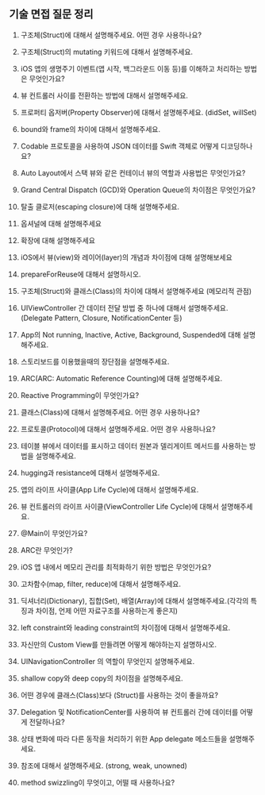 ## 기술 면접 질문 정리

1. 구조체(Struct)에 대해서 설명해주세요. 어떤 경우 사용하나요?
2. 구조체(Struct)의 mutating 키워드에 대해서 설명해주세요. 
3. iOS 앱의 생명주기 이벤트(앱 시작, 백그라운드 이동 등)를 이해하고 처리하는 방법은 무엇인가요?
4. 뷰 컨트롤러 사이를 전환하는 방법에 대해서 설명해주세요.
5. 프로퍼티 옵저버(Property Observer)에 대해서 설명해주세요. (didSet, willSet)
6. bound와 frame의 차이에 대해서 설명해주세요.
7. Codable 프로토콜을 사용하여 JSON 데이터를 Swift 객체로 어떻게 디코딩하나요?
8. Auto Layout에서 스택 뷰와 같은 컨테이너 뷰의 역할과 사용법은 무엇인가요? 
9. Grand Central Dispatch (GCD)와 Operation Queue의 차이점은 무엇인가요?
10. 탈출 클로저(escaping closure)에 대해 설명해주세요.

11. 옵셔널에 대해 설명해주세요
12. 확장에 대해 설명해주세요
13. iOS에서 뷰(view)와 레이어(layer)의 개념과 차이점에 대해 설명해보세요
14. prepareForReuse에 대해서 설명하시오.
15. 구조체(Struct)와 클래스(Class)의 차이에 대해서 설명해주세요 (메모리적 관점) 
16. UIViewController 간 데이터 전달 방법 중 하나에 대해서 설명해주세요. (Delegate Pattern, Closure, NotificationCenter 등)
17. App의 Not running, Inactive, Active, Background, Suspended에 대해 설명해주세요.
18. 스토리보드를 이용했을때의 장단점을 설명해주세요.
19. ARC(ARC: Automatic Reference Counting)에 대해 설명해주세요.

20. Reactive Programming이 무엇인가요?
21. 클래스(Class)에 대해서 설명해주세요. 어떤 경우 사용하나요?
22. 프로토콜(Protocol)에 대해서 설명해주세요. 어떤 경우 사용하나요?
23. 테이블 뷰에서 데이터를 표시하고 데이터 원본과 델리게이트 메서드를 사용하는 방법을 설명해주세요.
24. hugging과 resistance에 대해서 설명해주세요.
25. 앱의 라이프 사이클(App Life Cycle)에 대해서 설명해주세요.
26. 뷰 컨트롤러의 라이프 사이클(ViewController Life Cycle)에 대해서 설명해주세요.
27. @Main이 무엇인가요? 
28. ARC란 무엇인가?
29. iOS 앱 내에서 메모리 관리를 최적화하기 위한 방법은 무엇인가요?
30. 고차함수(map, filter, reduce)에 대해서 설명해주세요.

31. 딕셔너리(Dictionary), 집합(Set), 배열(Array)에 대해서 설명해주세요.(각각의 특징과 차이점, 언제 어떤 자료구조를 사용하는게 좋은지)
32. left constraint와 leading constraint의 차이점에 대해서 설명해주세요.
33. 자신만의 Custom View를 만들려면 어떻게 해야하는지 설명하시오.
34. UINavigationController 의 역할이 무엇인지 설명해주세요.
35. shallow copy와 deep copy의 차이점을 설명해주세요.
36. 어떤 경우에 클래스(Class)보다 (Struct)를 사용하는 것이 좋을까요?
37. Delegation 및 NotificationCenter를 사용하여 뷰 컨트롤러 간에 데이터를 어떻게 전달하나요?
38. 상태 변화에 따라 다른 동작을 처리하기 위한 App delegate 메소드들을 설명해주세요.
39. 참조에 대해서 설명해주세요. (strong, weak, unowned)
40. method swizzling이 무엇이고, 어떨 때 사용하나요?
